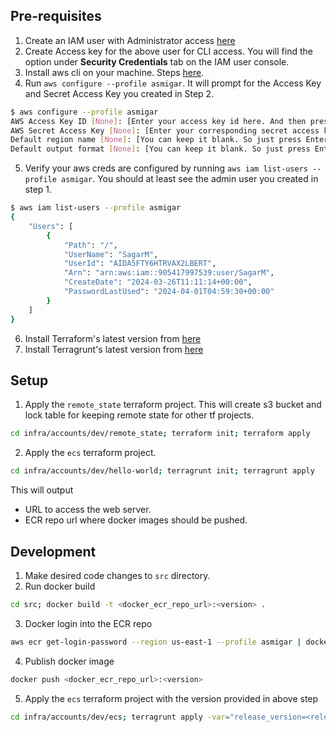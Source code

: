 ## Pre-requisites
1. Create an IAM user with Administrator access [here](https://us-east-1.console.aws.amazon.com/iam/home?region=us-east-1#/users)
2. Create Access key for the above user for CLI access. You will find the option under **Security Credentials** tab on the IAM user console.
3. Install aws cli on your machine. Steps [here](https://docs.aws.amazon.com/cli/latest/userguide/getting-started-install.html).
4. Run `aws configure --profile asmigar`. It will prompt for the Access Key and Secret Access Key you created in Step 2.
```bash
$ aws configure --profile asmigar
AWS Access Key ID [None]: [Enter your access key id here. And then press enter]
AWS Secret Access Key [None]: [Enter your corresponding secret access key here. And then press enter]
Default region name [None]: [You can keep it blank. So just press Enter]
Default output format [None]: [You can keep it blank. So just press Enter]
```
5. Verify your aws creds are configured by running `aws iam list-users --profile asmigar`. You should at least see the admin user you created in step 1.
```bash
$ aws iam list-users --profile asmigar
{
    "Users": [
        {
            "Path": "/",
            "UserName": "SagarM",
            "UserId": "AIDA5FTY6HTRVAX2LBERT",
            "Arn": "arn:aws:iam::905417997539:user/SagarM",
            "CreateDate": "2024-03-26T11:11:14+00:00",
            "PasswordLastUsed": "2024-04-01T04:59:30+00:00"
        }
    ]
}
```
6. Install Terraform's latest version from [here](https://developer.hashicorp.com/terraform/tutorials/aws-get-started/install-cli)
7. Install Terragrunt's latest version from [here](https://terragrunt.gruntwork.io/docs/getting-started/install/)
## Setup

1. Apply the `remote_state` terraform project. This will create s3 bucket and lock table for keeping remote state for other tf projects.
```bash
cd infra/accounts/dev/remote_state; terraform init; terraform apply
```
2. Apply the `ecs` terraform project.
```bash
cd infra/accounts/dev/hello-world; terragrunt init; terragrunt apply
```
This will output
* URL to access the web server.
* ECR repo url where docker images should be pushed.

## Development
1. Make desired code changes to `src` directory.
2. Run docker build
```bash
cd src; docker build -t <docker_ecr_repo_url>:<version> .
```
3. Docker login into the ECR repo
```bash
aws ecr get-login-password --region us-east-1 --profile asmigar | docker login --username AWS --password-stdin <ecr_repo_url>
```
4. Publish docker image 
```bash
docker push <docker_ecr_repo_url>:<version>
```
5. Apply the `ecs` terraform project with the version provided in above step
```bash
cd infra/accounts/dev/ecs; terragrunt apply -var="release_version=<release_version>"
```
